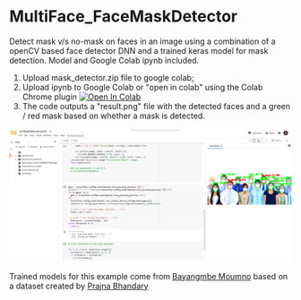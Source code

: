 # MultiFace_FaceMaskDetector
Detect mask v/s no-mask on faces in an image using a combination of a openCV based face detector DNN and a trained keras model for mask detection.  Model and Google Colab ipynb included. 

1) Upload mask_detector.zip file to google colab;
2) Upload ipynb to Google Colab or "open in colab" using the Colab Chrome plugin 
   [![Open In Colab](https://colab.research.google.com/assets/colab-badge.svg)](https://colab.research.google.com/github/menonpg/MultiFace_FaceMaskDetector/blob/master/MaskDetector.ipynb)
3) The code outputs a "result.png" file with the detected faces and a green / red mask based on whether a mask is detected. 
   
![Sample Google Colab session](screenshots/ColabScreenshot.PNG)

Trained models for this example come from [Bayangmbe Moumno](https://github.com/bm777/humanface-mask-detector) based on a dataset created by [Prajna Bhandary](https://lnkd.in/fJTAP_D)

